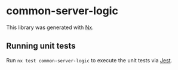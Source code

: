 # common-server-logic

This library was generated with [Nx](https://nx.dev).

## Running unit tests

Run `nx test common-server-logic` to execute the unit tests via [Jest](https://jestjs.io).

